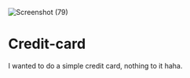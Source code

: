 ![Screenshot (79)](https://user-images.githubusercontent.com/90347734/142735375-c2b17c1d-19d2-4731-b86c-4d12018005f5.png)
# Credit-card
I wanted to do a simple credit card, nothing to it haha.
